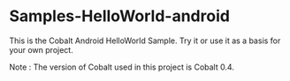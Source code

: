 # Samples-HelloWorld-android

This is the Cobalt Android HelloWorld Sample. Try it or use it as a basis for your own project.

Note : The version of Cobalt used in this project is Cobalt 0.4.
